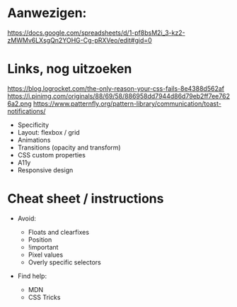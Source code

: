 # Aanwezigen:

https://docs.google.com/spreadsheets/d/1-pf8bsM2i_3-kz2-zMWMv6LXsgQn2YOHG-Cg-pRXVeo/edit#gid=0

# Links, nog uitzoeken

https://blog.logrocket.com/the-only-reason-your-css-fails-8e4388d562af
https://i.pinimg.com/originals/88/69/58/886958dd7944d86d79eb2ff7ee7626a2.png
https://www.patternfly.org/pattern-library/communication/toast-notifications/


- Specificity
- Layout: flexbox / grid
- Animations
- Transitions (opacity and transform)
- CSS custom properties
- A11y
- Responsive design

# Cheat sheet / instructions

- Avoid:
  - Floats and clearfixes
  - Position
  - !important
  - Pixel values
  - Overly specific selectors

- Find help:
  - MDN
  - CSS Tricks